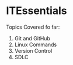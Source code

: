 # ITEssentials
Topics Covered fo far:<br>
1. Git and GitHub<br>
2. Linux Commands<br>
3. Version Control<br>
4. SDLC<br>

